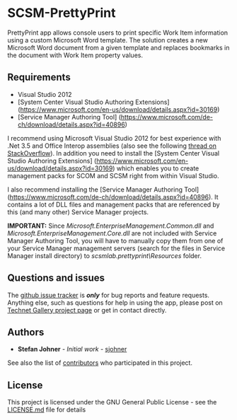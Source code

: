 # SCSM-PrettyPrint
PrettyPrint app allows console users to print specific Work Item information using a custom Microsoft Word template. The solution creates a new Microsoft Word document from a given template and replaces bookmarks in the document with Work Item property values.

## Requirements
* Visual Studio 2012
* [System Center Visual Studio Authoring Extensions] (https://www.microsoft.com/en-us/download/details.aspx?id=30169)
* [Service Manager Authoring Tool] (https://www.microsoft.com/de-ch/download/details.aspx?id=40896)

I recommend using Microsoft Visual Studio 2012 for best experience with .Net 3.5 and Office Interop assemblies (also see the following [thread on StackOverflow](http://stackoverflow.com/questions/32394541/visual-studio-2015-create-vsto-project-for-office-2010-and-above-that-targets)). In addition you need to install the [System Center Visual Studio Authoring Extensions] (https://www.microsoft.com/en-us/download/details.aspx?id=30169) which enables you to create management packs for SCOM and SCSM right from within Visual Studio.

I also recommend installing the [Service Manager Authoring Tool] (https://www.microsoft.com/de-ch/download/details.aspx?id=40896). It contains a lot of DLL files and management packs that are referenced by this (and many other) Service Manager projects.

**IMPORTANT:** Since *Microsoft.EnterpriseManagement.Common.dll* and *Microsoft.EnterpriseManagement.Core.dll* are not included with Service Manager Authoring Tool, you will have to manually copy them from one of your Service Manager management servers (search for the files in Service Manager install directory) to *scsmlab.prettyprint\Resources* folder.

## Questions and issues

The [github issue tracker](https://github.com/sjohner/SCSM-PrettyPrint/issues) is **_only_** for bug reports and feature requests. Anything else, such as questions for help in using the app, please post on  [Technet Gallery project page](https://gallery.technet.microsoft.com/Service-Manager-PrettyPrint-0e1808b1) or get in contact directly.

## Authors
* **Stefan Johner** - *Initial work* - [sjohner](https://github.com/sjohner)

See also the list of [contributors](https://github.com/sjohner/SCSM-PrettyPrint/contributors) who participated in this project.

## License
This project is licensed under the GNU General Public License - see the [LICENSE.md](LICENSE.md) file for details
